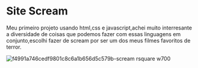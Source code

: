 # Site Scream

Meu primeiro projeto usando html,css e javascript,achei muito interresante a diversidade de coisas que podemos fazer com essas linguagens em conjunto,escolhi fazer de scream por ser um dos meus filmes favoritos de terror.



![f4991a746cedf9801c8c6a1b656d5c579b-scream rsquare w700](https://user-images.githubusercontent.com/99147725/225777143-c9703e23-dcaf-42f6-9b0c-a160956f26b9.png)
